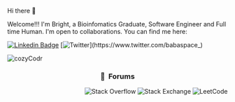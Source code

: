 Hi there 👋

Welcome!!! I'm Bright, a  Bioinfomatics Graduate, Software Engineer and Full time Human. I'm open to collaborations. You can find me here: 
</br>
<p>

[![Linkedin Badge](https://img.shields.io/badge/-bright-blue?style=for-the-badge&logo=Linkedin&logoColor=white&link=https://www.linkedin.com/in/bright-londa)](https://www.linkedin.com/in/bright-londa/)
[![Twitter](https://img.shields.io/badge/Babaspace-%231DA1F2.svg?style=for-the-badge&logo=Twitter&logoColor=white&link=https://www.twitter.com/babaspace_)](https://www.twitter.com/babaspace_)

</p>

<p align="center">
<img align="left" src="https://github-readme-stats.vercel.app/api/top-langs/?username=cozyCodr&&theme=github_dark&hide_border=true&stroke=58A6FF&langs_count=8&layout=compact" alt="cozyCodr" />
</div>

<br>

<h3 align="center"> 🚀 &nbsp;Forums</h3>
<div align="right">

![Stack Overflow](https://img.shields.io/badge/-Stackoverflow-FE7A16?style=for-the-badge&logo=stack-overflow&logoColor=white)
![Stack Exchange](https://img.shields.io/badge/StackExchange-%23ffffff.svg?style=for-the-badge&logo=StackExchange&logoColor=white)
![LeetCode](https://img.shields.io/badge/LeetCode-000000?style=for-the-badge&logo=LeetCode&logoColor=#d16c06)

</div>

